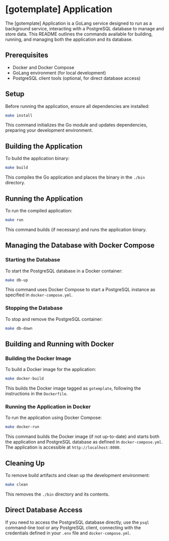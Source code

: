 # [gotemplate] Application

The [gotemplate] Application is a GoLang service designed to run as a background service, interacting with a PostgreSQL database to manage and store data. This README outlines the commands available for building, running, and managing both the application and its database.

## Prerequisites

- Docker and Docker Compose
- GoLang environment (for local development)
- PostgreSQL client tools (optional, for direct database access)

## Setup

Before running the application, ensure all dependencies are installed:


```bash
make install
```

This command initializes the Go module and updates dependencies, preparing your development environment.

## Building the Application

To build the application binary:

```bash
make build
```
This compiles the Go application and places the binary in the `./bin` directory.

## Running the Application

To run the compiled application:

```bash
make run
```
This command builds (if necessary) and runs the application binary.

## Managing the Database with Docker Compose

### Starting the Database
To start the PostgreSQL database in a Docker container:

```bash
make db-up
```
This command uses Docker Compose to start a PostgreSQL instance as specified in `docker-compose.yml`.

### Stopping the Database
To stop and remove the PostgreSQL container:

```bash
make db-down
```


## Building and Running with Docker

### Building the Docker Image
To build a Docker image for the application:

```bash
make docker-build
```
This builds the Docker image tagged as `gotemplate`, following the instructions in the `Dockerfile`.

### Running the Application in Docker
To run the application using Docker Compose:

```bash
make docker-run
```
This command builds the Docker image (if not up-to-date) and starts both the application and PostgreSQL database as defined in `docker-compose.yml`. The application is accessible at `http://localhost:8080`.

## Cleaning Up

To remove build artifacts and clean up the development environment:

```bash
make clean
```
This removes the `./bin` directory and its contents.

## Direct Database Access

If you need to access the PostgreSQL database directly, use the `psql` command-line tool or any PostgreSQL client, connecting with the credentials defined in your `.env` file and `docker-compose.yml`.